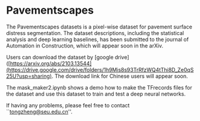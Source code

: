 # Pavementscapes
The Pavementscapes datasets is a pixel-wise dataset for pavement surface distress segmentation. The dataset descriptions, including the statistical analysis and deep learning baselines, has been submitted to the journal of Automation in Construction, which will appear soon in the arXiv.

Users can download the dataset by [google drive]([https://arxiv.org/abs/2103.13544](https://drive.google.com/drive/folders/1h9Mis8s93TrRfzWQ4tThi8D_Ze0qS25U?usp=sharing). The download link for Chinese users will appear soon.

The mask_maker2.ipynb shows a demo how to make the TFrecords files for the dataset and use this dataset to train and test a deep neural networks.

If having any problems, please feel free to contact ``tongzheng@seu.edu.cn''.

